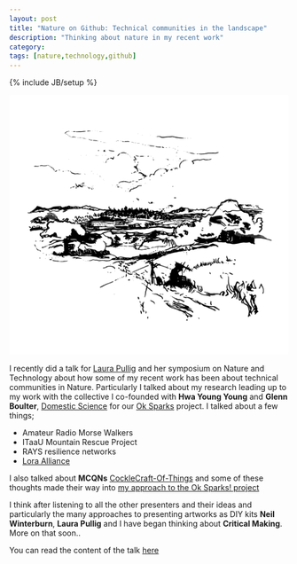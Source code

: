 ```yaml
---
layout: post
title: "Nature on Github: Technical communities in the landscape"
description: "Thinking about nature in my recent work"
category: 
tags: [nature,technology,github]
---
```

{% include JB/setup %}

<img src="/images/CWWalkerWeb.png" width="600">

I recently did a talk for [Laura Pullig](http://www.laurapullig.com/) and her symposium on Nature and Technology about how some of my recent work has been about technical communities in Nature. Particularly I talked about my research leading up to my work with the collective I co-founded with **Hwa Young Young** and **Glenn Boulter**, [Domestic Science](http://domesticscience.org.uk) for our [Ok Sparks](http://slyrabbit.net/ok-sparks) project. I talked about a few things;

 * Amateur Radio Morse Walkers
 * ITaaU Mountain Rescue Project
 * RAYS resilience networks
 * [Lora Alliance](https://www.lora-alliance.org/)

I also talked about **MCQNs** [CockleCraft-Of-Things](https://github.com/mcqn/cocklecraft-of-things) and some of these thoughts made their way into [my approach to the Ok Sparks! project](http://slyrabbit.net/cq-cq-this-is-gb2wcr-calling-cq/)

I think after listening to all the other presenters and their ideas and particularly the many approaches to presenting artworks as DIY kits **Neil Winterburn**, **Laura Pullig** and I have began thinking about **Critical Making**. More on that soon..

You can read the content of the talk [here](https://github.com/cheapjack/ShrimpCraft/blob/master/resources/Lectures/NatureGit.md)




